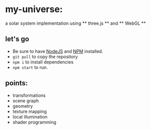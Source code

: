 # my-universe:
a solar system implementation using ** three.js ** and ** WebGL **

## let's go
* Be sure to have [NodeJS](https://nodejs.org/en/) and [NPM](https://www.npmjs.com/) installed.
* `git pull` to copy the repository
* `npm i` to install dependencies
* `npm start` to run.


## points:
* transformations
* scene graph
* geometry
* texture mapping
* local illumination
* shader programming
